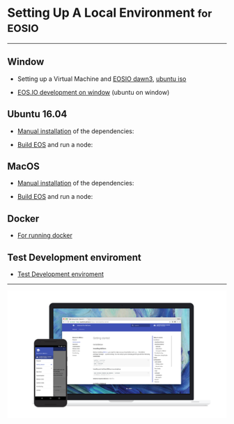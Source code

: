 # Setting Up A Local Environment <small>for EOSIO</small>

---

## Window

* Setting up a Virtual Machine and [EOSIO dawn3][1], [ubuntu iso][2]

* [EOS.IO development on window][3] (ubuntu on window)


## Ubuntu 16.04

* [Manual installation][4] of the dependencies:

* [Build EOS][5] and run a node:


## MacOS

* [Manual installation][6] of the dependencies:

* [Build EOS][7] and run a node:


## Docker

* [For running docker][8]

## Test Development enviroment

* [Test Development enviroment][9]

---

[![Material for MkDocs](assets/images/material.png)](assets/images/material.png)

  [1]: https://www.youtube.com/watch?v=glB6UPHo1rA
  [2]: http://releases.ubuntu.com/16.04.4/
  [3]: https://goo.gl/SmRHWR
  [4]: https://github.com/EOSIO/eos/wiki/Local-Environment#manualdepubuntu
  [5]: https://github.com/EOSIO/eos/wiki/Local-Environment#2-building-eosio
  [6]: https://github.com/EOSIO/eos/wiki/Local-Environment#manualdepmacos
  [7]: https://github.com/EOSIO/eos/wiki/Local-Environment#2-building-eosio
  [8]: https://github.com/EOSIO/eos/wiki/Local-Environment#3-docker
  [9]: https://github.com/EOSIO/eos/wiki/Tutorial-Getting-Started-With-Contracts



